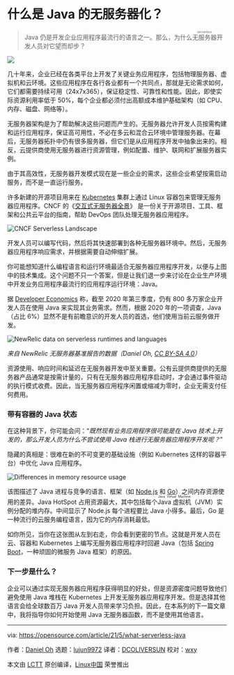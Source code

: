 [#]: subject: (What is serverless with Java?)
[#]: via: (https://opensource.com/article/21/5/what-serverless-java)
[#]: author: (Daniel Oh https://opensource.com/users/daniel-oh)
[#]: collector: (lujun9972)
[#]: translator: (DCOLIVERSUN)
[#]: reviewer: (wxy)
[#]: publisher: ( )
[#]: url: ( )

什么是 Java 的无服务器化？
======

> Java 仍是开发企业应用程序最流行的语言之一。那么，为什么<ruby>无服务器<rt>serverless</rt></ruby>开发人员对它望而却步？

![](https://img.linux.net.cn/data/attachment/album/202105/27/090038pd7ff7x0yohh38nd.jpg)

几十年来，企业已经在各类平台上开发了关键业务应用程序，包括物理服务器、虚拟机和云环境。这些应用程序在各行各业都有一个共同点，那就是无论需求如何，它们都需要持续可用（24x7x365），保证稳定性、可靠性和性能。因此，即使实际资源利用率低于 50%，每个企业都必须付出高额成本维护基础架构（如 CPU、内存、磁盘、网络等）。

无服务器架构是为了帮助解决这些问题而产生的。无服务器允许开发人员按需构建和运行应用程序，保证高可用性，不必在多云和混合云环境中管理服务器。在幕后，无服务器拓扑中仍有很多服务器，但它们是从应用程序开发中抽象出来的。相反，云提供商使用无服务器进行资源管理，例如配置、维护、联网和扩展服务器实例。

由于其高效性，无服务器开发模式现在是一些企业的需求，这些企业希望按需启动服务，而不是一直运行服务。

许多新建的开源项目用来在 [Kubernetes][2] 集群上通过 Linux 容器包来管理无服务器应用程序。CNCF 的《[交互式无服务器全景][3]》 是一份关于开源项目、工具、框架和公共云平台的指南，帮助 DevOps 团队处理无服务器应用程序。

![CNCF Serverless Landscape][4]

开发人员可以编写代码，然后将其快速部署到各种无服务器环境中。然后，无服务器应用程序响应需求，并根据需要自动伸缩扩展。

你可能想知道什么编程语言和运行环境最适合无服务器应用程序开发，以便与上图中的技术集成。这个问题不只一个答案，但是让我们退一步来讨论在企业生产环境中开发业务应用程序最流行的应用程序运行环境：Java。

据 [Developer Economics][6] 称，截至 2020 年第三季度，仍有 800 多万家企业开发人员在使用 Java 来实现其业务需求。然而，根据 2020 年的一项调查，Java（占比 6%）显然不是有前瞻意识的开发人员的首选，他们使用当前云服务做开发。

![NewRelic data on serverless runtimes and languages][8]

*来自 NewRelic 无服务器基准报告的数据（Daniel Oh, [CC BY-SA 4.0][9]）*

资源使用、响应时间和延迟在无服务器开发中至关重要。公有云提供商提供的无服务器产品通常是按需计量的，只有在无服务器应用程序启动时，才会通过事件驱动的执行模式收费。因此，当无服务器应用程序闲置或缩减为零时，企业无需支付任何费用。

### 带有容器的 Java 状态

在这种背景下，你可能会问：“_既然现有业务应用程序很可能是在 Java 技术上开发的，那么开发人员为什么不尝试使用 Java 栈进行无服务器应用程序开发呢？_”

隐藏的真相是：很难在新的不可变更的基础设施（例如 Kubernetes 这样的容器平台）中优化 Java 应用程序。

![Differences in memory resource usage][10]

该图描述了 Java 进程与竞争的语言、框架（如 [Node.js][11] 和 [Go][12]）之间内存资源使用的差异。Java HotSpot 占用资源最大，其中包括每个<ruby>Java 虚拟机<rt>Java Virtual Machine</rt></ruby>（JVM）实例分配的堆内存。中间显示了 Node.js 每个进程要比 Java 小得多。最后，Go 是一种流行的云服务编程语言，因为它的内存消耗最低。

如你所见，当你在这张图从左到右走，你会看到更密的节点。这就是开发人员在云、容器和 Kubernetes 上编写无服务器应用程序时回避 Java（包括 [Spring Boot][13]，一种顽固的微服务 Java 框架）的原因。

### 下一步是什么？

企业可以通过实现无服务器应用程序获得明显的好处，但是资源密度问题导致他们避免使用 Java 堆栈在 Kubernetes 上开发无服务器应用程序开发。但是选择其他语言会给全球数百万 Java 开发人员带来学习负担。因此，在本系列的下一篇文章中，我将指导你如何开始使用 Java 无服务器函数，而不是使用其他语言。

--------------------------------------------------------------------------------

via: https://opensource.com/article/21/5/what-serverless-java

作者：[Daniel Oh][a]
选题：[lujun9972][b]
译者：[DCOLIVERSUN](https://github.com/DCOLIVERSUN)
校对：[wxy](https://github.com/wxy)

本文由 [LCTT](https://github.com/LCTT/TranslateProject) 原创编译，[Linux中国](https://linux.cn/) 荣誉推出

[a]: https://opensource.com/users/daniel-oh
[b]: https://github.com/lujun9972
[1]: https://opensource.com/sites/default/files/styles/image-full-size/public/lead-images/java-coffee-mug.jpg?itok=Bj6rQo8r (Coffee beans and a cup of coffee)
[2]: https://opensource.com/article/19/6/reasons-kubernetes
[3]: https://landscape.cncf.io/serverless?zoom=150
[4]: https://opensource.com/sites/default/files/uploads/cncf-serverless-landscape.png (CNCF Serverless Landscape)
[5]: https://github.com/cncf/landscape/blob/master/LICENSE
[6]: https://developereconomics.com/
[7]: https://newrelic.com/resources/ebooks/serverless-benchmark-report-aws-lambda-2020
[8]: https://opensource.com/sites/default/files/uploads/newrelic_serverlessbenchmarkreport.png (NewRelic data on serverless runtimes and languages)
[9]: https://creativecommons.org/licenses/by-sa/4.0/
[10]: https://opensource.com/sites/default/files/uploads/java-containers.png (Differences in memory resource usage)
[11]: https://nodejs.org/
[12]: https://golang.org/
[13]: https://spring.io/projects/spring-boot
